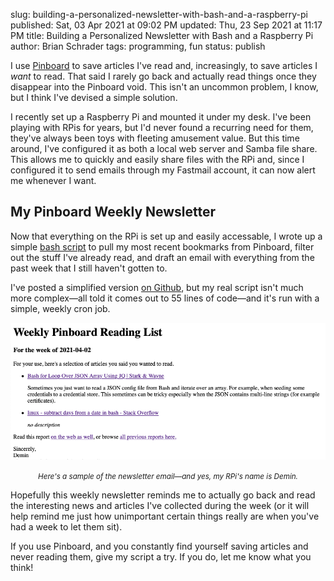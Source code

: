 slug: building-a-personalized-newsletter-with-bash-and-a-raspberry-pi
published: Sat, 03 Apr 2021 at 09:02 PM
updated: Thu, 23 Sep 2021 at 11:17 PM
title: Building a Personalized Newsletter with Bash and a Raspberry Pi
author: Brian Schrader
tags: programming, fun
status: publish

I use [Pinboard][pin] to save articles I've read and, increasingly, to save articles I *want* to read. That said I rarely go back and actually read things once they disappear into the Pinboard void. This isn't an uncommon problem, I know, but I think I've devised a simple solution.

I recently set up a Raspberry Pi and mounted it under my desk. I've been playing with RPis for years, but I'd never found a recurring need for them, they've always been toys with fleeting amusement value. But this time around, I've configured it as both a local web server and Samba file share. This allows me to quickly and easily share files with the RPi and, since I configured it to send emails through my Fastmail account, it can now alert me whenever I want.

## My Pinboard Weekly Newsletter

Now that everything on the RPi is set up and easily accessable, I wrote up a simple [bash script][gist] to pull my most recent bookmarks from Pinboard, filter out the stuff I've already read, and draft an email with everything from the past week that I still haven't gotten to.

I've posted a simplified version [on Github][gist], but my real script isn't much more complex&mdash;all told it comes out to 55 lines of code&mdash;and it's run with a simple, weekly cron job.

![Pinboard Weekly](/images/blog/pinboard-weekly.png)
<center><small><i>Here's a sample of the newsletter email&mdash;and yes, my RPi's name is Demin.</i></small></center>

Hopefully this weekly newsletter reminds me to actually go back and read the interesting news and articles I've collected during the week (or it will help remind me just how unimportant certain things really are when you've had a week to let them sit).

If you use Pinboard, and you constantly find yourself saving articles and never reading them, give my script a try. If you do, let me know what you think!

[gist]: https://gist.github.com/Sonictherocketman/8504244c5c916f41dc7815e28f297b86
[pin]: https://pinboard.in/
